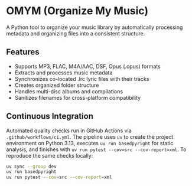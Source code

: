 # OMYM (Organize My Music)

A Python tool to organize your music library by automatically processing metadata and organizing files into a consistent structure.

## Features

- Supports MP3, FLAC, M4A/AAC, DSF, Opus (.opus) formats
- Extracts and processes music metadata
- Synchronizes co-located .lrc lyric files with their tracks
- Creates organized folder structure
- Handles multi-disc albums and compilations
- Sanitizes filenames for cross-platform compatibility

## Continuous Integration

Automated quality checks run in GitHub Actions via `.github/workflows/ci.yml`. The pipeline uses `uv` to create the project environment on Python 3.13, executes `uv run basedpyright` for static analysis, and finishes with `uv run pytest --cov=src --cov-report=xml`. To reproduce the same checks locally:

```bash
uv sync --group dev
uv run basedpyright
uv run pytest --cov=src --cov-report=xml
```
